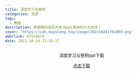 ```yaml
---
title: 深度学习与卷积
categories: 资源
tags:
  - 教程
description: 感谢我的组员对本次ppt演讲的大力支持！
cover: 'https://cdn.muyulong.top/image/202110241701869.png'
abbrlink: 67554bf9
date: 2021-10-24 12:33:17
---
```

<center>

深度学习与卷积ppt下载

[点击下载](https://stuhytceducn-my.sharepoint.com/:p:/g/personal/2120180033_stu_hytc_edu_cn/EdKjKmb0wAVJkVRchSHNP1kBi91iTRUn7jUy2aOUhtR0yA?e=neFl7j)

</center>
